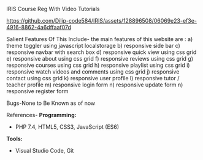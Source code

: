IRIS Course Reg With Video Tutorials

https://github.com/Dilip-code584/IRIS/assets/128896508/06069e23-ef3e-4916-8862-4a6dffaaf07d

Salient Features Of This Include-
the main features of this website are :
a)  theme toggler using javascript localstorage
b) responsive side bar
c) responsive navbar with search box
d) responsive quick view using css grid
e) responsive about using css grid
f) responsive reviews using css grid
g) responsive courses using css grid
h) responsive playlist using css grid
i) responsive watch videos and comments using css grid
j) responsive contact using css grid
k) responsive user profile
l) responsive tutor / teacher profile
m) responsive login form
n) responsive update form
n) responsive register form

Bugs-None to Be Known as of now

References- 
**Programming:**
- PHP 7.4, HTML5, CSS3, JavaScript (ES6)

**Tools:**
- Visual Studio Code, Git


